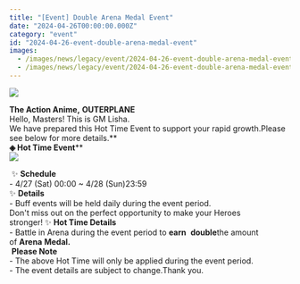 ```yaml
---
title: "[Event] Double Arena Medal Event"
date: "2024-04-26T00:00:00.000Z"
category: "event"
id: "2024-04-26-event-double-arena-medal-event"
images:
  - /images/news/legacy/event/2024-04-26-event-double-arena-medal-event/16a4c068b2f64a178d81c7d1559725e2.webp
  - /images/news/legacy/event/2024-04-26-event-double-arena-medal-event/c53f57e6d7c54e0780ab5a7012538b5d.webp
---
```


![](/images/news/legacy/event/2024-04-26-event-double-arena-medal-event/16a4c068b2f64a178d81c7d1559725e2.webp)  

**The Action Anime,** **OUTERPLANE**  
Hello, Masters! This is GM Lisha.  
We have prepared this Hot Time Event to support your rapid growth.Please see below for more details.**  
**◈ Hot Time Event****  
![](/images/news/legacy/event/2024-04-26-event-double-arena-medal-event/c53f57e6d7c54e0780ab5a7012538b5d.webp)  
  
 ✨ **Schedule**   
\- 4/27 (Sat) 00:00 ~ 4/28 (Sun)23:59  
✨ **Details**  
\- Buff events will be held daily during the event period.  
Don't miss out on the perfect opportunity to make your Heroes stronger! ✨ **Hot Time Details**  
\- Battle in Arena during the event period to **earn**  **double**the amount of **Arena** **Medal.**  
 ****Please Note****    
\- The above Hot Time will only be applied during the event period.  
\- The event details are subject to change.Thank you.
